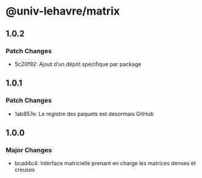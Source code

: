 # @univ-lehavre/matrix

## 1.0.2

### Patch Changes

- 5c20f92: Ajout d’un dépôt spécifique par package

## 1.0.1

### Patch Changes

- 1ab857e: Le registre des paquets est désormais GitHub

## 1.0.0

### Major Changes

- bcad4c4: Interface matricielle prenant en charge les matrices denses et creuses
